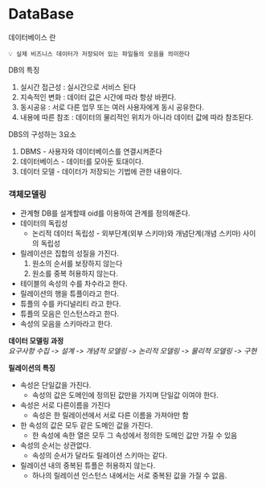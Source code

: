 # DataBase

데이터베이스 란
    
```
💡 실제 비즈니스 데이터가 저장되어 있는 파일들의 모음을 의미한다
```
    
DB의 특징
  1. 실시간 접근성 : 실시간으로 서비스 된다
  2. 지속적인 변화 : 데이터 값은 시간에 따라 항상 바뀐다.
  3. 동시공유 : 서로 다른 업무 또는 여러 사용자에게 동시 공유한다.
  4. 내용에 따른 참조 : 데이터의 물리적인 위치가 아니라 데이터 값에 따라 참조된다.  
   
DBS의 구성하는 3요소
  1. DBMS - 사용자와 데이터베이스를 연결시켜준다
  2. 데이터베이스 - 데이터를 모아둔 토대이다.
  3. 데이터 모델 - 데이터가 저장되는 기법에 관한 내용이다.
  
### 객체모델링
- 관계형 DB를 설계할때 oid를 이용하여 관계를 정의해준다.
- 데이터의 독립성
    - 논리적 데이터 독립성 - 외부단계(외부 스키마)와 개념단계(개념 스키마) 사이의 독립성
- 릴레이션은 집합의 성질을 가진다.
    1. 원소의 순서를 보장하지 않는다
    2. 원소를 중복 허용하지 않는다.
- 테이블의 속성의 수를 차수라고 한다.
- 릴레이션의 행을 튜플이라고 한다.
- 튜플의 수를 카디널리티 라고 한다.
- 튜플의 모음은 인스턴스라고 한다.
- 속성의 모음을 스키마라고 한다.  
  
**데이터 모델링 과정**    
_요구사항 수집 -> 설계 -> 개념적 모델링 -> 논리적 모델링 -> 물리적 모델링 -> 구현_ 

**릴레이션의 특징**  
- 속성은 단일값을 가진다.
    - 속성의 값은 도메인에 정의된 값만을 가지며 단일값 이여야 한다.
- 속성은 서로 다른이름을 가진다
    - 속성은 한 릴레이션에서 서로 다른 이름을 가져야만 함
- 한 속성의 값은 모두 같은 도메인 값을 가진다.
    - 한 속성에 속한 열은 모두 그 속성에서 정의한 도메인 값만 가질 수 있음
- 속성의 순서는 상관없다.
    - 속성의 순서가 달라도 릴레이션 스키마는 같다.
- 릴레이션 내의 중복된 튜플은 허용하지 않는다.
    - 하나의 릴레이션 인스턴스 내에서는 서로 중복된 값을 가질 수 없음.
